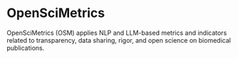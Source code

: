 # OpenSciMetrics
OpenSciMetrics (OSM) applies NLP and LLM-based metrics and indicators related to transparency, data sharing, rigor, and open science on biomedical publications.
